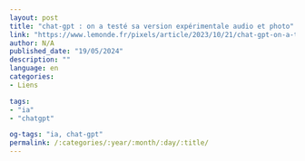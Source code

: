 ```yaml
---
layout: post
title: "chat-gpt : on a testé sa version expérimentale audio et photo"
link: "https://www.lemonde.fr/pixels/article/2023/10/21/chat-gpt-on-a-teste-sa-version-experimentale-audio-et-photo_6195780_4408996.html"
author: N/A
published_date: "19/05/2024"
description: ""
language: en
categories:
- Liens

tags:
- "ia"
- "chatgpt"

og-tags: "ia, chat-gpt"
permalink: /:categories/:year/:month/:day/:title/
---
```

